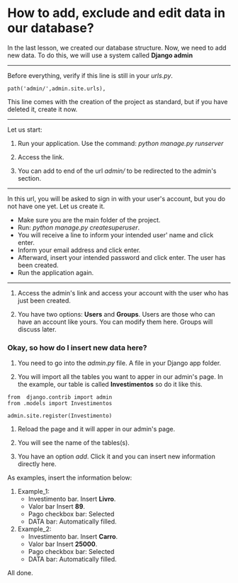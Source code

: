 # How to add, exclude and edit data in our database?

In the last lesson, we created our database structure. Now, we need to add new data. To do this, we will use a system called **Django admin**

***

Before everything, verify if this line is still in your _urls.py_.
```
path('admin/',admin.site.urls),
```
This line comes with the creation of the project as standard, but if you have deleted it, create it now.

***

Let us start:

1. Run your application. Use the command: _python manage.py runserver_

1. Access the link.

1. You can add to end of the url _admin/_ to be redirected to the admin's section.

***

In this url, you will be asked to sign in with your user's account, but you do not have one yet. Let us create it.
   * Make sure you are the main folder of the project.
   * Run: _python manage.py createsuperuser_.
   * You will receive a line to inform your intended user' name and click enter.
   * Inform your email address and click enter.
   * Afterward, insert your intended password and click enter. The user has been created.
   * Run the application again.

***

1. Access the admin's link and access your account with the user who has just been created.

1. You have two options: **Users** and **Groups**. Users are those who can have an account like yours. You can modify them here. Groups will discuss later.

### Okay, so how do I insert new data here?

1. You need to go into the _admin.py_ file. A file in your Django app folder.

1. You will import all the tables you want to apper in our admin's page.
In the example, our table is called **Investimentos** so do it like this.
```
from  django.contrib import admin
from .models import Investimentos

admin.site.register(Investimento)
```
1. Reload the page and it will apper in our admin's page.

1. You will see the name of the tables(s).

1. You have an option _add_. Click it and you can insert new information directly here.

As examples, insert the information below:

1. Example_1:
   * Investimento bar. Insert **Livro**.
   * Valor bar Insert **89**.
   * Pago checkbox bar: Selected
   * DATA bar: Automatically filled.
1. Example_2:
   * Investimento bar. Insert **Carro**.
   * Valor bar Insert **25000**.
   * Pago checkbox bar: Selected
   * DATA bar: Automatically filled.

All done.